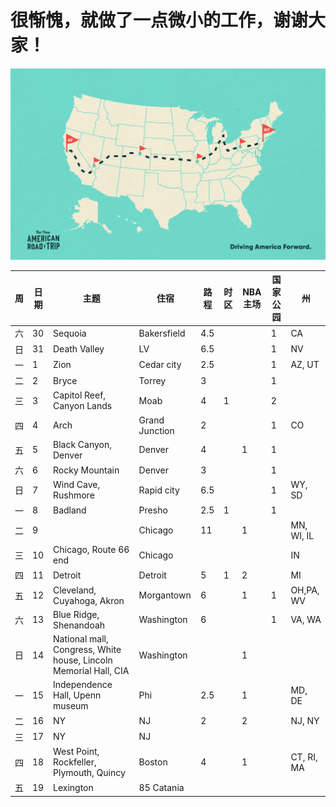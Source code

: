 # 很惭愧，就做了一点微小的工作，谢谢大家！

![alt text](resources/NART_Podcast-03.png)

|周|日期|主题|住宿|路程|时区|NBA主场|国家公园|州|
|--|---|----|---|---|----|-------|------|--|
|六|30|Sequoia|Bakersfield|4.5|||1|CA|
|日|31|Death Valley|LV|6.5|||1|NV|
|一|1|Zion|Cedar city|2.5|||1|AZ, UT|
|二|2|Bryce|Torrey|3|||1||
|三|3|Capitol Reef, Canyon Lands|Moab|4|1||2||
|四|4|Arch|Grand Junction|2|||1|CO|
|五|5|Black Canyon, Denver|Denver|4||1|1||
|六|6|Rocky Mountain|Denver|3|||1||
|日|7|Wind Cave, Rushmore|Rapid city|6.5|||1|WY, SD|
|一|8|Badland|Presho|2.5|1||1||
|二|9||Chicago|11||1||MN, WI, IL|
|三|10|Chicago, Route 66 end|Chicago|||||IN|
|四|11|Detroit|Detroit|5|1|2||MI|
|五|12|Cleveland, Cuyahoga, Akron|Morgantown|6||1|1|OH,PA, WV|
|六|13|Blue Ridge, Shenandoah|Washington|6|||1|VA, WA|
|日|14|National mall, Congress, White house, Lincoln Memorial Hall, CIA|Washington|||1|||
|一|15|Independence Hall, Upenn museum|Phi|2.5||1||MD, DE|
|二|16|NY|NJ|2||2||NJ, NY|
|三|17|NY|NJ||||||
|四|18|West Point, Rockfeller, Plymouth, Quincy|Boston|4||1||CT, RI, MA|
|五|19|Lexington|85 Catania||||||
